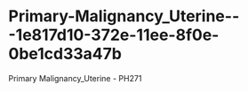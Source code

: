 # Primary-Malignancy_Uterine---1e817d10-372e-11ee-8f0e-0be1cd33a47b
Primary Malignancy_Uterine - PH271
